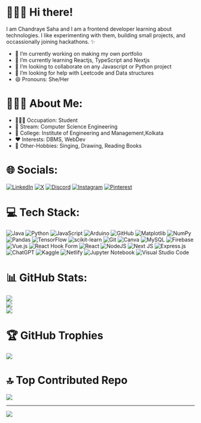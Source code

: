 # 🙋🏻‍♀️ Hi there!
I am Chandraye Saha and I am a frontend developer learning about technologies. I like experimenting with them, building small projects, and occassionally joining hackathons. ✨
<br>
- 🔭 I’m currently working on making my own portfolio
- 🌱 I’m currently learning Reactjs, TypeScript and Nextjs
- 👯 I’m looking to collaborate on any Javascript or Python project
- 🤔 I’m looking for help with Leetcode and Data structures
- 😄 Pronouns: She/Her


# 👩🏻‍💻 About Me:
- 👩🏻‍🎓 Occupation: Student
- 📕 Stream:	Computer Science Engineering
- 🏫 College: Institute of Engineering and Management,Kolkata
- ❤️ Interests: DBMS, WebDev
- 🌟 Other-Hobbies: Singing, Drawing, Reading Books

# 🌐 Socials:
[![LinkedIn](https://img.shields.io/badge/LinkedIn-%230077B5.svg?logo=linkedin&logoColor=white)](https://linkedin.com/in/https://www.linkedin.com/in/chandraye-saha-331155262/) [![X](https://img.shields.io/badge/X-black.svg?logo=X&logoColor=white)](https://x.com/https://x.com/lxstfxl_aries04) [![Discord](https://img.shields.io/badge/Discord-%237289DA.svg?logo=discord&logoColor=white)](https://discord.gg/https://discord.com/invite/bsdtQVmn) [![Instagram](https://img.shields.io/badge/Instagram-%23E4405F.svg?logo=Instagram&logoColor=white)](https://instagram.com/https://www.instagram.com/kintsugii/?hl=en) [![Pinterest](https://img.shields.io/badge/Pinterest-%23E60023.svg?logo=Pinterest&logoColor=white)](https://pinterest.com/https://in.pinterest.com/kintsugiiiiiiiiiiii/) 


# 💻 Tech Stack:
![Java](https://img.shields.io/badge/java-%23ED8B00.svg?style=for-the-badge&logo=openjdk&logoColor=white) ![Python](https://img.shields.io/badge/python-3670A0?style=for-the-badge&logo=python&logoColor=ffdd54) ![JavaScript](https://img.shields.io/badge/javascript-%23323330.svg?style=for-the-badge&logo=javascript&logoColor=%23F7DF1E) ![Arduino](https://img.shields.io/badge/-Arduino-00979D?style=for-the-badge&logo=Arduino&logoColor=white) ![GitHub](https://img.shields.io/badge/github-%23121011.svg?style=for-the-badge&logo=github&logoColor=white) ![Matplotlib](https://img.shields.io/badge/Matplotlib-%23ffffff.svg?style=for-the-badge&logo=Matplotlib&logoColor=black) ![NumPy](https://img.shields.io/badge/numpy-%23013243.svg?style=for-the-badge&logo=numpy&logoColor=white) ![Pandas](https://img.shields.io/badge/pandas-%23150458.svg?style=for-the-badge&logo=pandas&logoColor=white) ![TensorFlow](https://img.shields.io/badge/TensorFlow-%23FF6F00.svg?style=for-the-badge&logo=TensorFlow&logoColor=white) ![scikit-learn](https://img.shields.io/badge/scikit--learn-%23F7931E.svg?style=for-the-badge&logo=scikit-learn&logoColor=white) ![Git](https://img.shields.io/badge/git-%23F05033.svg?style=for-the-badge&logo=git&logoColor=white) ![Canva](https://img.shields.io/badge/Canva-%2300C4CC.svg?style=for-the-badge&logo=Canva&logoColor=white) ![MySQL](https://img.shields.io/badge/mysql-4479A1.svg?style=for-the-badge&logo=mysql&logoColor=white) ![Firebase](https://img.shields.io/badge/firebase-a08021?style=for-the-badge&logo=firebase&logoColor=ffcd34) ![Vue.js](https://img.shields.io/badge/vue.js-%2335495e.svg?style=for-the-badge&logo=vuedotjs&logoColor=%234FC08D) ![React Hook Form](https://img.shields.io/badge/React%20Hook%20Form-%23EC5990.svg?style=for-the-badge&logo=reacthookform&logoColor=white) ![React](https://img.shields.io/badge/react-%2320232a.svg?style=for-the-badge&logo=react&logoColor=%2361DAFB) ![NodeJS](https://img.shields.io/badge/node.js-6DA55F?style=for-the-badge&logo=node.js&logoColor=white) ![Next JS](https://img.shields.io/badge/Next-black?style=for-the-badge&logo=next.js&logoColor=white) ![Express.js](https://img.shields.io/badge/express.js-%23404d59.svg?style=for-the-badge&logo=express&logoColor=%2361DAFB) ![ChatGPT](https://img.shields.io/badge/chatGPT-74aa9c?style=for-the-badge&logo=openai&logoColor=white) ![Kaggle](https://img.shields.io/badge/Kaggle-035a7d?style=for-the-badge&logo=kaggle&logoColor=white) ![Netlify](https://img.shields.io/badge/netlify-%23000000.svg?style=for-the-badge&logo=netlify&logoColor=#00C7B7) ![Jupyter Notebook](https://img.shields.io/badge/jupyter-%23FA0F00.svg?style=for-the-badge&logo=jupyter&logoColor=white) ![Visual Studio Code](https://img.shields.io/badge/Visual%20Studio%20Code-0078d7.svg?style=for-the-badge&logo=visual-studio-code&logoColor=white)
# 📊 GitHub Stats:
![](https://github-readme-stats.vercel.app/api?username=urfavaries2004&theme=radical&hide_border=false&include_all_commits=false&count_private=false)<br/>
![](https://github-readme-streak-stats.herokuapp.com/?user=urfavaries2004&theme=radical&hide_border=false)<br/>
![](https://github-readme-stats.vercel.app/api/top-langs/?username=urfavaries2004&theme=radical&hide_border=false&include_all_commits=false&count_private=false&layout=compact)

# 🏆 GitHub Trophies
![](https://github-profile-trophy.vercel.app/?username=urfavaries2004&theme=radical&no-frame=false&no-bg=true&margin-w=4)

# 🔝 Top Contributed Repo
![](https://github-contributor-stats.vercel.app/api?username=urfavaries2004&limit=5&theme=dark&combine_all_yearly_contributions=true)

---
[![](https://visitcount.itsvg.in/api?id=urfavaries2004&icon=0&color=0)](https://visitcount.itsvg.in)

